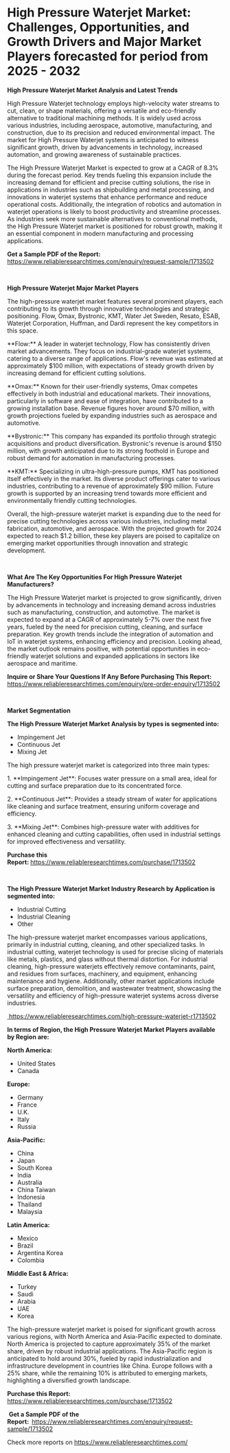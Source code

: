 <p><h1>High Pressure Waterjet Market: Challenges, Opportunities, and Growth Drivers and Major Market Players forecasted for period from 2025 - 2032</h1></p><p><strong>High Pressure Waterjet Market Analysis and Latest Trends</strong></p>
<p><p>High Pressure Waterjet technology employs high-velocity water streams to cut, clean, or shape materials, offering a versatile and eco-friendly alternative to traditional machining methods. It is widely used across various industries, including aerospace, automotive, manufacturing, and construction, due to its precision and reduced environmental impact. The market for High Pressure Waterjet systems is anticipated to witness significant growth, driven by advancements in technology, increased automation, and growing awareness of sustainable practices.</p><p>The High Pressure Waterjet Market is expected to grow at a CAGR of 8.3% during the forecast period. Key trends fueling this expansion include the increasing demand for efficient and precise cutting solutions, the rise in applications in industries such as shipbuilding and metal processing, and innovations in waterjet systems that enhance performance and reduce operational costs. Additionally, the integration of robotics and automation in waterjet operations is likely to boost productivity and streamline processes. As industries seek more sustainable alternatives to conventional methods, the High Pressure Waterjet market is positioned for robust growth, making it an essential component in modern manufacturing and processing applications.</p></p>
<p><strong>Get a Sample PDF of the Report:&nbsp;</strong> <a href="https://www.reliableresearchtimes.com/enquiry/request-sample/1713502?utm_campaign=2326&utm_medium=2&utm_source=Github&utm_content=ia&utm_term=08042025&utm_id=high-pressure-waterjet">https://www.reliableresearchtimes.com/enquiry/request-sample/1713502</a></p>
<p>&nbsp;</p>
<p><strong>High Pressure Waterjet Major Market Players</strong></p>
<p><p>The high-pressure waterjet market features several prominent players, each contributing to its growth through innovative technologies and strategic positioning. Flow, Omax, Bystronic, KMT, Water Jet Sweden, Resato, ESAB, Waterjet Corporation, Huffman, and Dardi represent the key competitors in this space.</p><p>**Flow:** A leader in waterjet technology, Flow has consistently driven market advancements. They focus on industrial-grade waterjet systems, catering to a diverse range of applications. Flow's revenue was estimated at approximately $100 million, with expectations of steady growth driven by increasing demand for efficient cutting solutions.</p><p>**Omax:** Known for their user-friendly systems, Omax competes effectively in both industrial and educational markets. Their innovations, particularly in software and ease of integration, have contributed to a growing installation base. Revenue figures hover around $70 million, with growth projections fueled by expanding industries such as aerospace and automotive.</p><p>**Bystronic:** This company has expanded its portfolio through strategic acquisitions and product diversification. Bystronic's revenue is around $150 million, with growth anticipated due to its strong foothold in Europe and robust demand for automation in manufacturing processes.</p><p>**KMT:** Specializing in ultra-high-pressure pumps, KMT has positioned itself effectively in the market. Its diverse product offerings cater to various industries, contributing to a revenue of approximately $90 million. Future growth is supported by an increasing trend towards more efficient and environmentally friendly cutting technologies.</p><p>Overall, the high-pressure waterjet market is expanding due to the need for precise cutting technologies across various industries, including metal fabrication, automotive, and aerospace. With the projected growth for 2024 expected to reach $1.2 billion, these key players are poised to capitalize on emerging market opportunities through innovation and strategic development.</p></p>
<p>&nbsp;</p>
<p><strong>What Are The Key Opportunities For High Pressure Waterjet Manufacturers?</strong></p>
<p><p>The High Pressure Waterjet market is projected to grow significantly, driven by advancements in technology and increasing demand across industries such as manufacturing, construction, and automotive. The market is expected to expand at a CAGR of approximately 5-7% over the next five years, fueled by the need for precision cutting, cleaning, and surface preparation. Key growth trends include the integration of automation and IoT in waterjet systems, enhancing efficiency and precision. Looking ahead, the market outlook remains positive, with potential opportunities in eco-friendly waterjet solutions and expanded applications in sectors like aerospace and maritime.</p></p>
<p><strong>Inquire or Share Your Questions If Any Before Purchasing This Report:</strong> <a href="https://www.reliableresearchtimes.com/enquiry/pre-order-enquiry/1713502?utm_campaign=2326&utm_medium=2&utm_source=Github&utm_content=ia&utm_term=08042025&utm_id=high-pressure-waterjet">https://www.reliableresearchtimes.com/enquiry/pre-order-enquiry/1713502</a></p>
<p>&nbsp;</p>
<p><strong>Market Segmentation</strong></p>
<p><strong>The High Pressure Waterjet Market Analysis by types is segmented into:</strong></p>
<p><ul><li>Impingement Jet</li><li>Continuous Jet</li><li>Mixing Jet</li></ul></p>
<p><p>The high pressure waterjet market is categorized into three main types: </p><p>1. **Impingement Jet**: Focuses water pressure on a small area, ideal for cutting and surface preparation due to its concentrated force. </p><p>2. **Continuous Jet**: Provides a steady stream of water for applications like cleaning and surface treatment, ensuring uniform coverage and efficiency. </p><p>3. **Mixing Jet**: Combines high-pressure water with additives for enhanced cleaning and cutting capabilities, often used in industrial settings for improved effectiveness and versatility.</p></p>
<p><strong>Purchase this Report:&nbsp;</strong><a href="https://www.reliableresearchtimes.com/purchase/1713502?utm_campaign=2326&utm_medium=2&utm_source=Github&utm_content=ia&utm_term=08042025&utm_id=high-pressure-waterjet">https://www.reliableresearchtimes.com/purchase/1713502</a></p>
<p>&nbsp;</p>
<p><strong>The High Pressure Waterjet Market Industry Research by Application is segmented into:</strong></p>
<p><ul><li>Industrial Cutting</li><li>Industrial Cleaning</li><li>Other</li></ul></p>
<p><p>The high-pressure waterjet market encompasses various applications, primarily in industrial cutting, cleaning, and other specialized tasks. In industrial cutting, waterjet technology is used for precise slicing of materials like metals, plastics, and glass without thermal distortion. For industrial cleaning, high-pressure waterjets effectively remove contaminants, paint, and residues from surfaces, machinery, and equipment, enhancing maintenance and hygiene. Additionally, other market applications include surface preparation, demolition, and wastewater treatment, showcasing the versatility and efficiency of high-pressure waterjet systems across diverse industries.</p></p>
<p><a href="https://www.reliableresearchtimes.com/high-pressure-waterjet-r1713502?utm_campaign=2326&utm_medium=2&utm_source=Github&utm_content=ia&utm_term=08042025&utm_id=high-pressure-waterjet">&nbsp;https://www.reliableresearchtimes.com/high-pressure-waterjet-r1713502</a></p>
<p><strong>In terms of Region, the High Pressure Waterjet Market Players available by Region are:</strong></p>
<p>
    <p> <strong> North America: </strong>
        <ul>
            <li>United States</li>
            <li>Canada</li>
        </ul>
        </p> 
    <p> <strong> Europe: </strong>
        <ul>
            <li>Germany</li>
            <li>France</li>
            <li>U.K.</li>
            <li>Italy</li>
            <li>Russia</li>
        </ul>
        </p> 
    <p> <strong> Asia-Pacific: </strong>
        <ul>
            <li>China</li>
            <li>Japan</li>
            <li>South Korea</li>
            <li>India</li>
            <li>Australia</li>
            <li>China Taiwan</li>
            <li>Indonesia</li>
            <li>Thailand</li>
            <li>Malaysia</li>
        </ul>
        </p> 
    <p> <strong> Latin America: </strong>
        <ul>
            <li>Mexico</li>
            <li>Brazil</li>
            <li>Argentina Korea</li>
            <li>Colombia</li>
        </ul>
        </p> 
    <p> <strong> Middle East & Africa: </strong>
        <ul>
            <li>Turkey</li>
            <li>Saudi</li>
            <li>Arabia</li>
            <li>UAE</li>
            <li>Korea</li>
        </ul>
    </p>
    </p>
<p><p>The high-pressure waterjet market is poised for significant growth across various regions, with North America and Asia-Pacific expected to dominate. North America is projected to capture approximately 35% of the market share, driven by robust industrial applications. The Asia-Pacific region is anticipated to hold around 30%, fueled by rapid industrialization and infrastructure development in countries like China. Europe follows with a 25% share, while the remaining 10% is attributed to emerging markets, highlighting a diversified growth landscape.</p></p>
<p><strong>Purchase this Report: </strong><a href="https://www.reliableresearchtimes.com/purchase/1713502?utm_campaign=2326&utm_medium=2&utm_source=Github&utm_content=ia&utm_term=08042025&utm_id=high-pressure-waterjet">https://www.reliableresearchtimes.com/purchase/1713502</a></p>
<p>&nbsp;<strong>Get a Sample PDF of the Report:&nbsp;&nbsp;</strong><a href="https://www.reliableresearchtimes.com/enquiry/request-sample/1713502?utm_campaign=2326&utm_medium=2&utm_source=Github&utm_content=ia&utm_term=08042025&utm_id=high-pressure-waterjet">https://www.reliableresearchtimes.com/enquiry/request-sample/1713502</a></p>
<p><strong></strong></p>
<p>Check more reports on <a href="https://www.reliableresearchtimes.com/?utm_campaign=2326&utm_medium=2&utm_source=Github&utm_content=ia&utm_term=08042025&utm_id=high-pressure-waterjet">https://www.reliableresearchtimes.com/</a></p>
